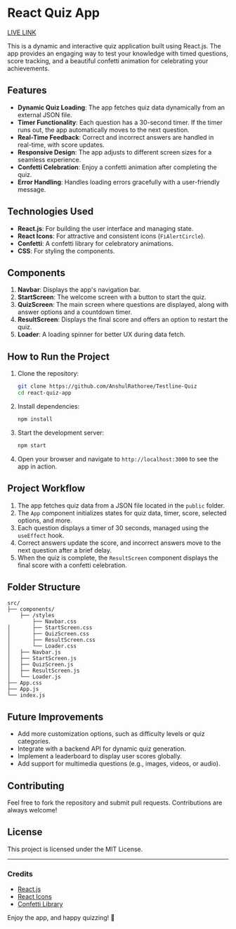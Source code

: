 

# React Quiz App  
[LIVE LINK](https://anshulRathoree.github.io/Testline-Quiz)

This is a dynamic and interactive quiz application built using React.js. The app provides an engaging way to test your knowledge with timed questions, score tracking, and a beautiful confetti animation for celebrating your achievements.  

## Features  

- **Dynamic Quiz Loading**: The app fetches quiz data dynamically from an external JSON file.  
- **Timer Functionality**: Each question has a 30-second timer. If the timer runs out, the app automatically moves to the next question.  
- **Real-Time Feedback**: Correct and incorrect answers are handled in real-time, with score updates.  
- **Responsive Design**: The app adjusts to different screen sizes for a seamless experience.  
- **Confetti Celebration**: Enjoy a confetti animation after completing the quiz.  
- **Error Handling**: Handles loading errors gracefully with a user-friendly message.  

## Technologies Used  

- **React.js**: For building the user interface and managing state.  
- **React Icons**: For attractive and consistent icons (`FiAlertCircle`).  
- **Confetti**: A confetti library for celebratory animations.  
- **CSS**: For styling the components.  

## Components  

1. **Navbar**: Displays the app's navigation bar.  
2. **StartScreen**: The welcome screen with a button to start the quiz.  
3. **QuizScreen**: The main screen where questions are displayed, along with answer options and a countdown timer.  
4. **ResultScreen**: Displays the final score and offers an option to restart the quiz.  
5. **Loader**: A loading spinner for better UX during data fetch.  

## How to Run the Project  

1. Clone the repository:  
   ```bash  
   git clone https://github.com/AnshulRathoree/Testline-Quiz  
   cd react-quiz-app  
   ```  

2. Install dependencies:  
   ```bash  
   npm install  
   ```  

3. Start the development server:  
   ```bash  
   npm start  
   ```  

4. Open your browser and navigate to `http://localhost:3000` to see the app in action.  

## Project Workflow  

1. The app fetches quiz data from a JSON file located in the `public` folder.  
2. The `App` component initializes states for quiz data, timer, score, selected options, and more.  
3. Each question displays a timer of 30 seconds, managed using the `useEffect` hook.  
4. Correct answers update the score, and incorrect answers move to the next question after a brief delay.  
5. When the quiz is complete, the `ResultScreen` component displays the final score with a confetti celebration.  

## Folder Structure  

```  
src/  
├── components/
    ├── /styles
        ├── Navbar.css  
│       ├── StartScreen.css
│       ├── QuizScreen.css 
│       ├── ResultScreen.css  
│       └── Loader.css
│   ├── Navbar.js  
│   ├── StartScreen.js  
│   ├── QuizScreen.js  
│   ├── ResultScreen.js  
│   └── Loader.js  
├── App.css  
├── App.js  
└── index.js  
```  

## Future Improvements  

- Add more customization options, such as difficulty levels or quiz categories.  
- Integrate with a backend API for dynamic quiz generation.  
- Implement a leaderboard to display user scores globally.  
- Add support for multimedia questions (e.g., images, videos, or audio).  

## Contributing  

Feel free to fork the repository and submit pull requests. Contributions are always welcome!  

## License  

This project is licensed under the MIT License.  

---  

### Credits  

- [React.js](https://reactjs.org/)  
- [React Icons](https://react-icons.github.io/react-icons/)  
- [Confetti Library](https://www.npmjs.com/package/react-confetti)  

Enjoy the app, and happy quizzing! 🚀  
